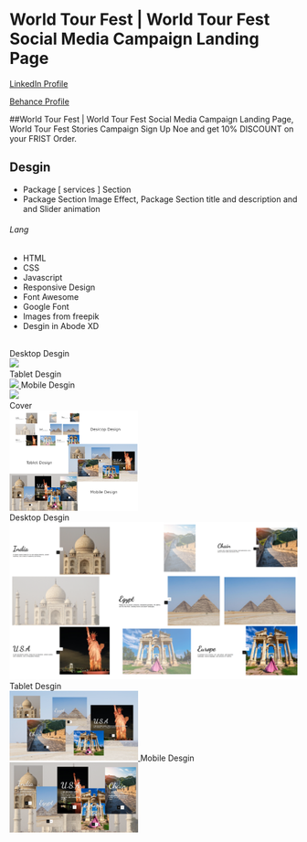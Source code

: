 # World Tour Fest | World Tour Fest Social Media Campaign Landing Page
<a href="https://www.linkedin.com/in/dharmendraverma95/" target="_blank">LinkedIn Profile </a>

<a href="https://www.behance.net/dhirukumar" target="_blank">Behance Profile </a>

##World Tour Fest | World Tour Fest Social Media Campaign Landing Page, World Tour Fest Stories Campaign Sign Up Noe and get 10% DISCOUNT on your FRIST Order.


## Desgin 
<ul>
  <li>Package [ services ] Section</li>
  <li>Package Section Image Effect, Package Section title and description and and Slider animation </li>
</ul>

###### Lang
<ul>
  <li>HTML</li>
  <li>CSS</li>
  <li>Javascript</li>
  <li>Responsive Design</li>
  <li>Font Awesome</li>
  <li>Google Font</li>
  <li>Images from freepik</li>
  <li>Desgin in Abode XD</li>
</ul>
<br>
<span>Desktop Desgin</span><br/>
<a href="https://www.behance.net/gallery/212934737/World-Tour-Fest-Social-Media-Campaign-Landing-Page" target="_blank" >
<img src="./img/desktop-laptop-landing-page.gif" width="575px"/>
</a>
<br />
<span>Tablet Desgin</span><br/>
<a href="https://www.behance.net/gallery/212934737/World-Tour-Fest-Social-Media-Campaign-Landing-Page" target="_blank" >
<img src="./img/tablet-landing-page.gif" width="225px"/>
</a>
<span>Mobile Desgin</span><br/>
<a href="https://www.behance.net/gallery/212934737/World-Tour-Fest-Social-Media-Campaign-Landing-Page" target="_blank" >
<img src="./img/mobile-landing-page.gif" width="225px"/>
</a>
<br />
<span>Cover</span><br/>
<a href="https://www.behance.net/gallery/212934737/World-Tour-Fest-Social-Media-Campaign-Landing-Page" target="_blank" >
<img src="./img/cover.png" width="225px"/>
</a>
<br />
<span>Desktop Desgin</span><br/>
<a href="https://www.behance.net/gallery/212934737/World-Tour-Fest-Social-Media-Campaign-Landing-Page" target="_blank" >
<img src="./img/landing-page-desktop.png" width="525px"/>
</a>
<span>Tablet Desgin</span><br/>
<a href="https://www.behance.net/gallery/212934737/World-Tour-Fest-Social-Media-Campaign-Landing-Page" target="_blank" >
<img src="./img/landing-page-tablet-design.png" width="225px"/>
</a>
<span>Mobile Desgin</span><br/>
<a href="https://www.behance.net/gallery/212934737/World-Tour-Fest-Social-Media-Campaign-Landing-Page" target="_blank" >
<img src="./img/landing-page-mobile.png" width="225px"/>
</a>




